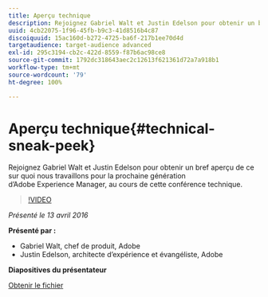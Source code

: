```yaml
---
title: Aperçu technique
description: Rejoignez Gabriel Walt et Justin Edelson pour obtenir un bref aperçu de ce sur quoi nous travaillons pour la prochaine génération d’Adobe Experience Manager, au cours de cette conférence technique.
uuid: 4cb22075-1f96-45fb-b9c3-41d8516b4c87
discoiquuid: 15ac160d-b272-4725-ba6f-217b1ee70d4d
targetaudience: target-audience advanced
exl-id: 295c3194-cb2c-422d-8559-f87b6ac98ce8
source-git-commit: 1792dc318643aec2c12613f621361d72a7a918b1
workflow-type: tm+mt
source-wordcount: '79'
ht-degree: 100%

---
```


# Aperçu technique{#technical-sneak-peek}

Rejoignez Gabriel Walt et Justin Edelson pour obtenir un bref aperçu de ce sur quoi nous travaillons pour la prochaine génération d’Adobe Experience Manager, au cours de cette conférence technique.

>[!VIDEO](https://video.tv.adobe.com/v/19305/?quality=9)

*Présenté le 13 avril 2016*

**Présenté par :**

* Gabriel Walt, chef de produit, Adobe
* Justin Edelson, architecte d’expérience et évangéliste, Adobe

**Diapositives du présentateur**

[Obtenir le fichier](assets/aem-gems-041316-6-2-tech-preview.pdf)
<!--
[Get back to the Overview](https://helpx.adobe.com/experience-manager/kt/eseminars/gems/aem-index.html)
-->
